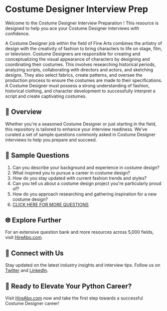 # Costume Designer Interview Prep

Welcome to the Costume Designer Interview Preparation ! This resource is designed to help you ace your Costume Designer interviews with confidence.

A Costume Designer job within the field of Fine Arts combines the artistry of design with the creativity of fashion to bring characters to life on stage, film, or television. Costume Designers are responsible for creating and conceptualizing the visual appearance of characters by designing and coordinating their costumes. This involves researching historical periods, analyzing scripts, collaborating with directors and actors, and sketching designs. They also select fabrics, create patterns, and oversee the production process to ensure the costumes are made to their specifications. A Costume Designer must possess a strong understanding of fashion, historical clothing, and character development to successfully interpret a script and create captivating costumes.

## 🚀 Overview

Whether you're a seasoned Costume Designer or just starting in the field, this repository is tailored to enhance your interview readiness. We've curated a set of sample questions commonly asked in Costume Designer interviews to help you prepare and succeed.

## 📝 Sample Questions

1. Can you describe your background and experience in costume design?
2. What inspired you to pursue a career in costume design?
3. How do you stay updated with current fashion trends and styles?
4. Can you tell us about a costume design project you're particularly proud of?
5. How do you approach researching and gathering inspiration for a new costume design?
6. [CLICK HERE FOR MORE QUESTIONS](https://hireabo.com/job/6_4_15/Costume%20Designer)

## 🌐 Explore Further

For an extensive question bank and more resources across 5,000 fields, visit [HireAbo.com](https://www.hireabo.com).

## 📱 Connect with Us

Stay updated on the latest industry insights and interview tips. Follow us on [Twitter](https://twitter.com/hireabo) and [LinkedIn](https://www.linkedin.com/in/hire-abo-3609972a8/).

## 🚀 Ready to Elevate Your Python Career?

Visit [HireAbo.com](https://www.hireabo.com) now and take the first step towards a successful Costume Designer career!